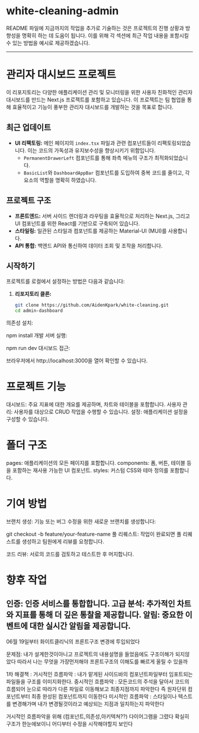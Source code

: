 # white-cleaning-admin
README 파일에 지금까지의 작업을 추가로 기술하는 것은 프로젝트의 진행 상황과 방향성을 명확히 하는 데 도움이 됩니다. 이를 위해 각 섹션에 최근 작업 내용을 포함시킬 수 있는 방법을 예시로 제공하겠습니다.

---

# 관리자 대시보드 프로젝트

이 리포지토리는 다양한 애플리케이션 관리 및 모니터링을 위한 사용자 친화적인 관리자 대시보드를 만드는 Next.js 프로젝트를 포함하고 있습니다. 이 프로젝트는 팀 협업을 통해 효율적이고 기능이 풍부한 관리자 대시보드를 개발하는 것을 목표로 합니다.

## 최근 업데이트

- **UI 리팩토링:** 메인 페이지의 `index.tsx` 파일과 관련 컴포넌트들이 리팩토링되었습니다. 이는 코드의 가독성과 유지보수성을 향상시키기 위함입니다.
  - `PermanentDrawerLeft` 컴포넌트를 통해 좌측 메뉴의 구조가 최적화되었습니다.
  - `BasicList`와 `DashboardAppBar` 컴포넌트를 도입하여 중복 코드를 줄이고, 각 요소의 역할을 명확히 하였습니다.

## 프로젝트 구조

- **프론트엔드:** 서버 사이드 렌더링과 라우팅을 효율적으로 처리하는 Next.js, 그리고 UI 컴포넌트를 위한 React를 기반으로 구축되어 있습니다.
- **스타일링:** 일관된 스타일과 컴포넌트를 제공하는 Material-UI (MUI)를 사용합니다.
- **API 통합:** 백엔드 API와 통신하여 데이터 조회 및 조작을 처리합니다.

## 시작하기

프로젝트를 로컬에서 설정하는 방법은 다음과 같습니다:

1. **리포지토리 클론:**

   ```bash
   git clone https://github.com/AidenKpark/white-cleaning.git
   cd admin-dashboard
의존성 설치:

npm install
개발 서버 실행:

npm run dev
대시보드 접근:

브라우저에서 http://localhost:3000을 열어 확인할 수 있습니다.

# 프로젝트 기능
대시보드: 주요 지표에 대한 개요를 제공하며, 차트와 테이블을 포함합니다.
사용자 관리: 사용자를 대상으로 CRUD 작업을 수행할 수 있습니다.
설정: 애플리케이션 설정을 구성할 수 있습니다.
# 폴더 구조
pages: 애플리케이션의 모든 페이지를 포함합니다.
components: 폼, 버튼, 테이블 등을 포함하는 재사용 가능한 UI 컴포넌트.
styles: 커스텀 CSS와 테마 정의를 포함합니다.
# 기여 방법
브랜치 생성: 기능 또는 버그 수정을 위한 새로운 브랜치를 생성합니다:

git checkout -b feature/your-feature-name
풀 리퀘스트: 작업이 완료되면 풀 리퀘스트를 생성하고 팀원에게 리뷰를 요청합니다.

코드 리뷰: 서로의 코드를 검토하고 테스트한 후 머지합니다.

# 향후 작업
인증: 인증 서비스를 통합합니다.
고급 분석: 추가적인 차트와 지표를 통해 더 깊은 통찰을 제공합니다.
알림: 중요한 이벤트에 대한 실시간 알림을 제공합니다.
---
06월 19일부터 화이트클리닉의 프론트구조 변경에 투입되었다

문제점: 내가 설계한것이아니고 프로젝트의 내용설명을 들었음에도 구조이해가 되지않았다 따라서 나는 무엇을 가장먼저해야 프론트구조의 이해도를 빠르게 올릴 수 있을까

1차 해결책 : 
거시적인 흐름파악 : 내가 맡게된 사이드바의 컴포넌트파일부터 임포트되는 파일들을 구조를 이미지화한다.
중시적인 흐름파악 : 모든코드의 주석을 달아서 코드의 흐름되어 눈으로 따라가 다른 파일로 이동해보고 최종지점까지 파악한다 즉 원자단위 컴포넌트부터 최종 완성된 컴포넌트까지 이동한다
미시적인 흐름파악 : 스타일이나 텍스트를 변경해가며 내가 변경될것이라고 예상되는 지점과 일치하는지 파악한다

거시적인 흐름파악을 위해 (컴포넌트,의존성,아키텍쳐??) 다이어그램을 그렸다 확실히 구조가 한눈에보이니 어디부터 수정을 시작해야할지 보인다

